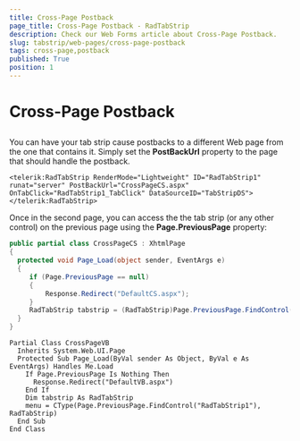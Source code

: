 ```yaml
---
title: Cross-Page Postback
page_title: Cross-Page Postback - RadTabStrip
description: Check our Web Forms article about Cross-Page Postback.
slug: tabstrip/web-pages/cross-page-postback
tags: cross-page,postback
published: True
position: 1
---
```


# Cross-Page Postback

## 

You can have your tab strip cause postbacks to a different Web page from the one that contains it. Simply set the **PostBackUrl** property to the page that should handle the postback.

````ASPNET	 
<telerik:RadTabStrip RenderMode="Lightweight" ID="RadTabStrip1" runat="server" PostBackUrl="CrossPageCS.aspx" OnTabClick="RadTabStrip1_TabClick" DataSourceID="TabStripDS">
</telerik:RadTabStrip> 	 
````

Once in the second page, you can access the the tab strip (or any other control) on the previous page using the **Page.PreviousPage** property:


````C#	
public partial class CrossPageCS : XhtmlPage
{
  protected void Page_Load(object sender, EventArgs e)
  {
     if (Page.PreviousPage == null)
     {
         Response.Redirect("DefaultCS.aspx");
     }
     RadTabStrip tabstrip = (RadTabStrip)Page.PreviousPage.FindControl("RadTabStrip1");
  }
} 	
````
````VB.NET
Partial Class CrossPageVB
  Inherits System.Web.UI.Page
  Protected Sub Page_Load(ByVal sender As Object, ByVal e As EventArgs) Handles Me.Load
    If Page.PreviousPage Is Nothing Then
      Response.Redirect("DefaultVB.aspx")
    End If
    Dim tabstrip As RadTabStrip
    menu = CType(Page.PreviousPage.FindControl("RadTabStrip1"), RadTabStrip)
  End Sub
End Class 	 	
````

